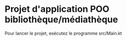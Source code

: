 # Projet d'application POO bibliothèque/médiathèque
Pour lancer le projet, exécutez le programme src/Main.kt
